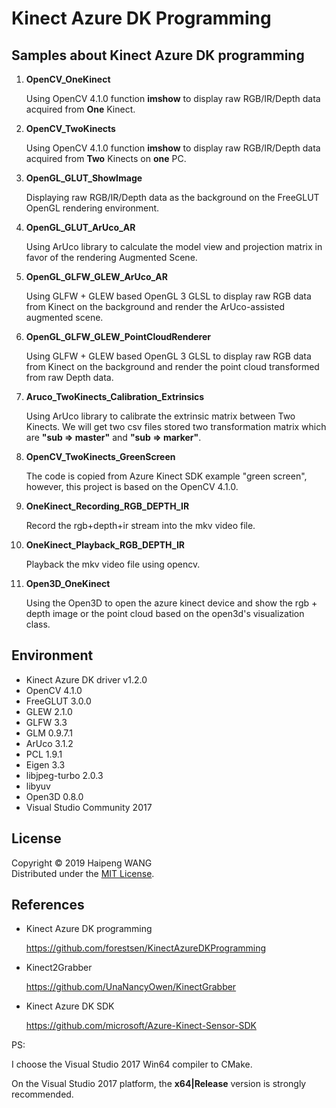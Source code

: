 # Kinect Azure DK Programming

## Samples about Kinect Azure DK programming

1. **OpenCV_OneKinect**

   Using OpenCV 4.1.0 function **imshow** to display raw RGB/IR/Depth data acquired from **One** Kinect.

2. **OpenCV_TwoKinects**

   Using OpenCV 4.1.0 function **imshow** to display raw RGB/IR/Depth data acquired from **Two** Kinects on **one** PC.

3. **OpenGL_GLUT_ShowImage**

   Displaying raw RGB/IR/Depth data as the background on the FreeGLUT OpenGL rendering environment.

4. **OpenGL_GLUT_ArUco_AR**

   Using ArUco library to calculate the model view and projection matrix in favor of the rendering Augmented Scene.

5. **OpenGL_GLFW_GLEW_ArUco_AR**

   Using GLFW + GLEW based OpenGL 3 GLSL to display raw RGB data from Kinect on the background and render the ArUco-assisted augmented scene.

6. **OpenGL_GLFW_GLEW_PointCloudRenderer**

   Using GLFW + GLEW based OpenGL 3 GLSL to display raw RGB data from Kinect on the background and render the point cloud transformed from raw Depth data.
   
7. **Aruco_TwoKinects_Calibration_Extrinsics**

   Using ArUco library to calibrate the extrinsic matrix between Two Kinects. We will get two csv files stored two transformation matrix which are **"sub => master"** and **"sub => marker"**.
   
8. **OpenCV_TwoKinects_GreenScreen**

   The code is copied from Azure Kinect SDK example "green screen", however, this project is based on  the OpenCV 4.1.0.

9. **OneKinect_Recording_RGB_DEPTH_IR**

   Record the rgb+depth+ir stream into the mkv video file.

10. **OneKinect_Playback_RGB_DEPTH_IR**

    Playback the mkv video file using opencv.

11. **Open3D_OneKinect**

    Using the Open3D to open the azure kinect device and show the rgb + depth image or the point cloud based on the open3d's visualization class.

## Environment

- Kinect Azure DK driver v1.2.0
- OpenCV 4.1.0
- FreeGLUT 3.0.0
- GLEW 2.1.0
- GLFW 3.3
- GLM 0.9.7.1
- ArUco 3.1.2
- PCL 1.9.1
- Eigen 3.3
- libjpeg-turbo 2.0.3
- libyuv
- Open3D 0.8.0
- Visual Studio Community 2017



## License

Copyright &copy; 2019 Haipeng WANG  
Distributed under the [MIT License](http://www.opensource.org/licenses/mit-license.php "MIT License | Open Source Initiative").  

## References

* Kinect Azure DK programming
  
  https://github.com/forestsen/KinectAzureDKProgramming

* Kinect2Grabber
  
  https://github.com/UnaNancyOwen/KinectGrabber

* Kinect Azure DK SDK
  
  https://github.com/microsoft/Azure-Kinect-Sensor-SDK



PS: 

I choose the Visual Studio 2017 Win64 compiler to CMake.

On the Visual Studio 2017 platform, the **x64|Release** version is strongly recommended.

